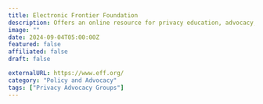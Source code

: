 ```yaml
---
title: Electronic Frontier Foundation
description: Offers an online resource for privacy education, advocacy, and legal support, covering topics like surveillance, encryption, and data protection.
image: ""
date: 2024-09-04T05:00:00Z
featured: false
affiliated: false
draft: false

externalURL: https://www.eff.org/
category: "Policy and Advocacy"
tags: ["Privacy Advocacy Groups"]
---
```

